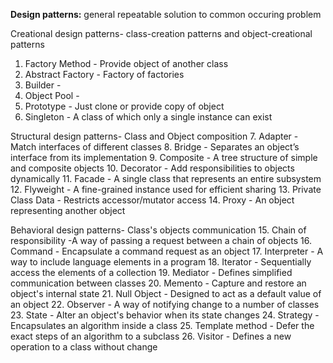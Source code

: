 **Design patterns:** general repeatable solution to common occuring problem

Creational design patterns- class-creation patterns and object-creational patterns
1. Factory Method - Provide object of another class
2. Abstract Factory - Factory of factories
3. Builder - 
4. Object Pool - 
5. Prototype - Just clone or provide copy of object
6. Singleton - A class of which only a single instance can exist

Structural design patterns- Class and Object composition
7. Adapter - Match interfaces of different classes
8. Bridge - Separates an object’s interface from its implementation
9. Composite - A tree structure of simple and composite objects
10. Decorator - Add responsibilities to objects dynamically
11. Facade - A single class that represents an entire subsystem
12. Flyweight - A fine-grained instance used for efficient sharing
13. Private Class Data - Restricts accessor/mutator access
14. Proxy - An object representing another object

Behavioral design patterns-  Class's objects communication
15. Chain of responsibility -A way of passing a request between a chain of objects
16. Command - Encapsulate a command request as an object
17. Interpreter - A way to include language elements in a program
18. Iterator - Sequentially access the elements of a collection
19. Mediator - Defines simplified communication between classes
20. Memento - Capture and restore an object's internal state
21. Null Object - Designed to act as a default value of an object
22. Observer - A way of notifying change to a number of classes
23. State - Alter an object's behavior when its state changes
24. Strategy - Encapsulates an algorithm inside a class
25. Template method - Defer the exact steps of an algorithm to a subclass
26. Visitor - Defines a new operation to a class without change
